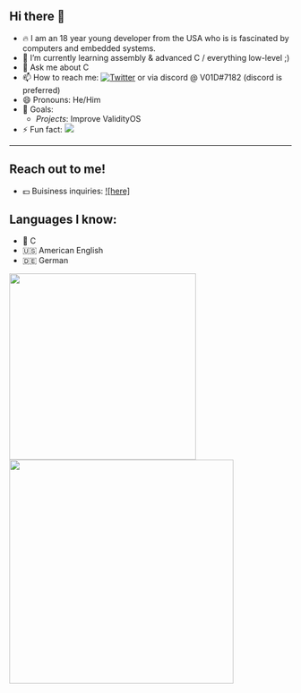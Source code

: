 ## Hi there 👋

- 🔥 I am an 18 year young developer from the USA who is is fascinated by computers and embedded systems.
- 🌱 I’m currently learning assembly & advanced C / everything low-level ;) 
- 💬 Ask me about C
- 📫 How to reach me: [![Twitter][1.2]][1] or via discord @ V01D#7182 (discord is preferred) 
- 😄 Pronouns: He/Him
- 🏁 Goals:
  - *Projects*: Improve ValidityOS
- ⚡ Fun fact:  ![](https://komarev.com/ghpvc/?username=V01D-NULL)

<hr>

## Reach out to me!
- 💵 Buisiness inquiries: [![here]][2]


## Languages I know:
- 👴 C
- 🇺🇸 American English
- 🇩🇪 German

<!-- This will place the images next to eachother -->
<a href="#">
  <img align="center" src="https://github-readme-stats.vercel.app/api/top-langs/?username=V01D-NULL&layout=compact" width="333" />
</a>
<a href="#">
  <img align="center" src="https://github-readme-stats.vercel.app/api?username=V01D-NULL&show_icons=true" width="400"/>
</a>

<!-- Icons -->
[1.2]: http://i.imgur.com/wWzX9uB.png (twitter icon without padding)

<!-- All sorts of links -->
[1]: https://twitter.com/V01D29149027
[2]: mailto:timstert23@gmail.com
